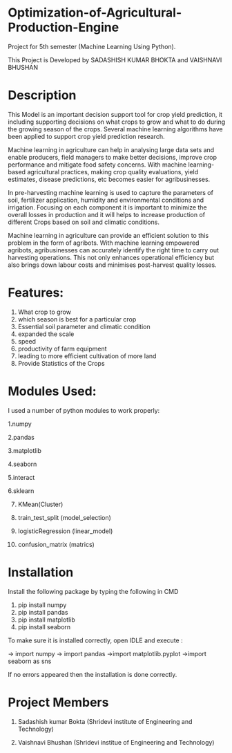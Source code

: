 # Optimization-of-Agricultural-Production-Engine
Project for 5th semester (Machine Learning Using Python).

This Project  is Developed by SADASHISH KUMAR BHOKTA and VAISHNAVI BHUSHAN

# Description

This Model  is an important decision support tool for crop yield prediction, it including supporting decisions on what crops to grow and what to do during the growing season of the crops. Several machine learning algorithms have been applied to support crop yield prediction research.

 Machine learning in agriculture can help in analysing large data sets and enable producers, field managers to make better decisions, improve crop performance and mitigate food safety concerns. With machine learning-based agricultural practices, making crop quality evaluations, yield estimates, disease predictions, etc becomes easier for agribusinesses.
 
In pre-harvesting machine learning is used to capture the parameters of soil, fertilizer application, humidity and environmental conditions and irrigation. Focusing on each component it is important to minimize the overall losses in production and it will helps to increase production of different Crops based on soil and climatic conditions.

Machine learning in agriculture can provide an efficient solution to this problem in the form of agribots. With machine learning empowered agribots, agribusinesses can accurately identify the right time to carry out harvesting operations. This not only enhances operational efficiency but also brings down labour costs and minimises post-harvest quality losses.

# Features:

1. What crop to grow
2. which season is best for a particular crop
3. Essential soil parameter and climatic condition
4. expanded the scale
5. speed 
6. productivity of farm equipment 
7. leading to more efficient cultivation of more land
8. Provide Statistics of the Crops

# Modules Used:
 I used  a number of python modules to work properly:

1.numpy

2.pandas

3.matplotlib

4.seaborn

5.interact

6.sklearn

7. KMean(Cluster)
   
8. train_test_split (model_selection)
   
9. logisticRegression (linear_model)
   
10. confusion_matrix (matrics)

# Installation
Install the following package by typing the following in CMD

1. pip install numpy
2. pip install pandas
3. pip install matplotlib
4. pip install seaborn 

To make sure it is installed correctly, open IDLE and execute :

-> import numpy
-> import pandas
->import matplotlib.pyplot 
->import seaborn as sns

If no errors appeared then the installation is done correctly. 

# Project Members
1. Sadashish kumar Bokta (Shridevi institute of Engineering and Technology)

2. Vaishnavi Bhushan (Shridevi institue of Engineering and Technology)




